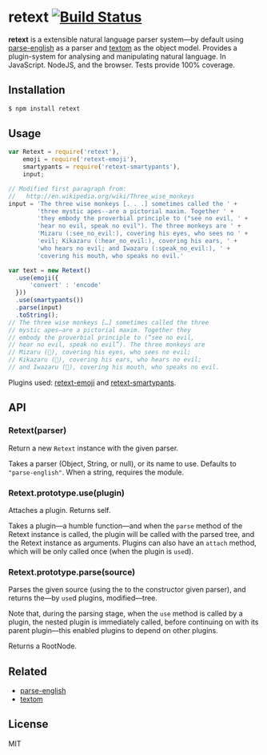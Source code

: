 # retext [![Build Status](https://travis-ci.org/wooorm/retext.png)](https://travis-ci.org/wooorm/retext)

**retext** is a extensible natural language parser system—by default using [parse-english](https://github.com/wooorm/parse-english) as a parser and [textom](https://github.com/wooorm/textom/) as the object model. Provides a plugin-system for analysing and manipulating natural language. In JavaScript. NodeJS, and the browser. Tests provide 100% coverage.

## Installation

```sh
$ npm install retext
```

## Usage

```js
var Retext = require('retext'),
    emoji = require('retext-emoji'),
    smartypants = require('retext-smartypants'),
    input;

// Modified first paragraph from: 
//   http://en.wikipedia.org/wiki/Three_wise_monkeys
input = 'The three wise monkeys [. . .] sometimes called the ' +
        'three mystic apes--are a pictorial maxim. Together ' +
        'they embody the proverbial principle to ("see no evil, ' +
        'hear no evil, speak no evil"). The three monkeys are ' +
        'Mizaru (:see_no_evil:), covering his eyes, who sees no ' +
        'evil; Kikazaru (:hear_no_evil:), covering his ears, ' +
        'who hears no evil; and Iwazaru (:speak_no_evil:), ' +
        'covering his mouth, who speaks no evil.'

var text = new Retext()
  .use(emoji({
      'convert' : 'encode'
  }))
  .use(smartypants())
  .parse(input)
  .toString();
// The three wise monkeys […] sometimes called the three
// mystic apes—are a pictorial maxim. Together they
// embody the proverbial principle to (“see no evil,
// hear no evil, speak no evil”). The three monkeys are
// Mizaru (🙈), covering his eyes, who sees no evil;
// Kikazaru (🙉), covering his ears, who hears no evil;
// and Iwazaru (🙊), covering his mouth, who speaks no evil.
```

Plugins used: [retext-emoji](https://github.com/wooorm/retext-emoji) and [retext-smartypants](https://github.com/wooorm/retext-smartypants).

## API

### Retext(parser)

Return a new `Retext` instance with the given parser.

Takes a parser (Object, String, or null), or its name to use. Defaults to `"parse-english"`. When a string, requires the module.

### Retext.prototype.use(plugin)

Attaches a plugin. Returns self.

Takes a plugin—a humble function—and when the `parse` method of the Retext instance is called, the plugin will be called with the parsed tree, and the Retext instance as arguments. Plugins can also have an `attach` method, which will be only called once (when the plugin is `use`d).

### Retext.prototype.parse(source)

Parses the given source (using the to the constructor given parser), and returns the—by `use`d plugins, modified—tree.

Note that, during the parsing stage, when the `use` method is called by a plugin, the nested plugin is immediately called, before continuing on with its parent plugin—this enabled plugins to depend on other plugins.

Returns a RootNode.

## Related

  * [parse-english](https://github.com/wooorm/parse-english "Parse English")
  * [textom](https://github.com/wooorm/textom "TextOM")

## License

  MIT
